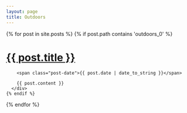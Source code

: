 ```yaml
---
layout: page
title: Outdoors
---
```


<div class="posts">
  {% for post in site.posts %}
    {% if post.path contains 'outdoors_0' %}
      <div class="post">
        <h1 class="post-title">
          <a href="{{ post.url }}">
            {{ post.title }}
          </a>
        </h1>

        <span class="post-date">{{ post.date | date_to_string }}</span>

        {{ post.content }}
      </div>
    {% endif %}
  {% endfor %}
</div>
